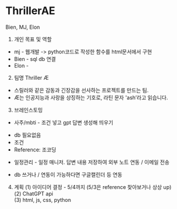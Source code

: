 # ThrillerAE
 Bien, MJ, Elon
 
1. 개인 목표 및 역할
* mj - 웹개발 -> python코드로 작성한 함수를 html문서에서 구현
* Bien - sql db 연결
* Elon - 

2. 팀명 Thriller Æ
* 스릴러와 같은 감동과 긴장감을 선사하는 프로젝트를 만드는 팀.
* Æ는 인공지능과 사랑을 상징하는 기호로, 라틴 문자 'ash’라고 읽습니다.

3. 브레인스토밍
* 사주/mbti - 조건 넣고 gpt 답변 생성해 띄우기
- db 필요없음
- 조건
- Reference: 조코딩

* 일정관리 - 일정 매니저. 답변 내용 저장하여 외부 노트 연동 / 이메일 전송
- db 쓰거나 / 연동이 가능하다면 구글캘린더 등 연동

4. 계획
(1) 아이디어 결정 - 5/4까지 (5/3은 reference 찾아보거나 상상 up)<br>
(2) ChatGPT api <br>
(3) html, js, css, python <br>
